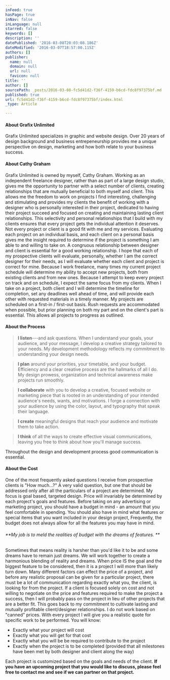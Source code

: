```yaml
---
inFeed: true
hasPage: true
inNav: false
inLanguage: null
starred: false
keywords: []
description: ''
datePublished: '2016-03-08T20:03:08.186Z'
dateModified: '2016-03-07T18:57:00.115Z'
authors: []
publisher:
  name: null
  domain: null
  url: null
  favicon: null
title: ''
author: []
sourcePath: _posts/2016-03-08-fc5d41d2-f36f-4159-b6cd-fdc8f97375bf.md
published: true
url: fc5d41d2-f36f-4159-b6cd-fdc8f97375bf/index.html
_type: Article

---
```

#### About Grafix Unlimited

Grafix Unlimited specializes in graphic and website design. Over 20 years of design background and business entrepeneurship provides me a unique perspective on design, marketing and how both relate to your business success.
 

#### About Cathy Graham

Grafix Unlimited is owned by myself, Cathy Graham. Working as an independent freelance designer, rather than as part of a large design studio, gives me the opportunity to partner with a select number of clients, creating relationships that are mutually beneficial to both myself and client. This allows me the freedom to work on projects I find interesting, challenging and stimulating and provides my clients the benefit of working with a designer who is personally interested in their project, dedicated to having their project succeed and focused on creating and maintaining lasting client relationships. This selectivity and personal relationships that I build with my clients ensures that every project gets the individual attention it deserves.
Not every project or client is a good fit with me and my services. Evaluating each project on an individual basis, and each client on a personal basis gives me the insight required to determine if the project is something I am able to and willing to take on. A congruous relationship between designer and client is essential for a good working relationship. I hope that each of my prospective clients will evaluate, personally, whether I am the correct designer for their needs, as I will evaluate whether each client and project is correct for mine.
Because I work freelance, many times my current project schedule will determine my ability to accept new projects, both from existing clients and from new ones. Because I attempt to keep every project on track and on schedule, I expect the same focus from my clients. When I take on a project, both client and I will determine the timeline for completion, set any deadlines well ahead of time, and will provide each other with requested materials in a timely manner. My projects are scheduled on a first-in / first-out basis. Rush requests are accommodated when possible, but prior planning on both my part and on the client's part is essential. This allows all projects to progress as outlined.
 

#### About the Process

> **I listen**---and ask questions. When I understand your goals, your audience, and your message, I develop a creative strategy tailored to your needs. My development methodology reflects my commitment to understanding your design needs. 

> **I plan** around your priorities, your timetable, and your budget. Efficiency and a clear creative process are the hallmarks of all I do. My design prowess, organization and technical awareness make projects run smoothly. 

> **I collaborate** with you to develop a creative, focused website or marketing piece that is rooted in an understanding of your intended audience's needs, wants, and motivations. I forge a connection with your audience by using the color, layout, and typography that speak their language. 

> **I create** meaningful designs that reach your audience and motivate them to take action. 

> **I think** of all the ways to create effective visual communications, leaving you free to think about how you'll manage success.

Throughout the design and development process good communication is essential.
 

#### About the Cost

One of the most frequently asked questions I receive from prospective clients is "How much...?" A very valid question, but one that should be addressed only after all the particulars of a project are determined.
My focus is goal based, targeted design. Price will invariably be determined by each project's goals and features. Before taking on any advertising or marketing project, you should have a budget in mind - an amount that you feel comfortable in spending. You should also have in mind what features or special items that you want included in your design project, Frequently, the budget does not always allow for all the features you may have in mind.
 

###### **My job is to meld the realities of budget with the dreams of features. **

Sometimes that means reality is harsher than you'd like it to be and some dreams have to remain just dreams. We will work together to create a harmonious blending of reality and dreams.
When price IS the goal and the biggest feature to be considered, then it is a project I will more than likely turn down.
Many different factors can effect the price of a project, and before any realistic proposal can be given for a particular project, there must be a lot of communication regarding exactly what you, the client, is looking for from the project. If a client is focused solely on cost and not willing to negotiate on the price and features required to make the project a success, then I will probably pass on the project in lieu of other projects that are a better fit. This goes back to my commitment to cultivate lasting and mutually profitable client/designer relationships.
I do not work based on "canned" prices. With every project I will give you a realistic quote for specific work to be performed. You will know:

* Exactly what your project will cost
* Exactly what you will get for that cost
* Exactly what you will be be required to contribute to the project
* Exactly when the project is to be completed (provided that all milestones have been met by both designer and client along the way)

Each project is customized based on the goals and needs of the client.
**If you have an upcoming project that you would like to discuss, please feel free to contact me and see if we can partner on that project.**